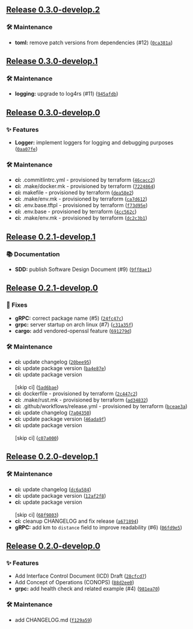 ## [Release 0.3.0-develop.2](https://github.com/Arrow-air/svc-pricing/releases/tag/v0.3.0-develop.2)

### 🛠 Maintenance

-  **toml:** remove patch versions from dependencies (#12) ([`0ca381a`](https://github.com/Arrow-air/svc-pricing/commit/0ca381a6c79d24f6f637c736fba75a1fdf7058c3))

## [Release 0.3.0-develop.1](https://github.com/Arrow-air/svc-pricing/releases/tag/v0.3.0-develop.1)

### 🛠 Maintenance

-  **logging:** upgrade to log4rs (#11) ([`945afdb`](https://github.com/Arrow-air/svc-pricing/commit/945afdb61612c045b929f7a51494149f8ed7207a))

## [Release 0.3.0-develop.0](https://github.com/Arrow-air/svc-pricing/releases/tag/v0.3.0-develop.0)

### ✨ Features

-  **Logger:** implement loggers for logging and debugging purposes ([`0aa07fe`](https://github.com/Arrow-air/svc-pricing/commit/0aa07fee919514ca8040dcfac8b3ed24f69cad1e))

### 🛠 Maintenance

-  **ci:** .commitlintrc.yml - provisioned by terraform ([`46cacc2`](https://github.com/Arrow-air/svc-pricing/commit/46cacc2f90dd398439a45cf7bc32b20244db8b9b))
-  **ci:** .make/docker.mk - provisioned by terraform ([`7224864`](https://github.com/Arrow-air/svc-pricing/commit/7224864bed742a3bb36b9bb935babae913f8acd4))
-  **ci:** makefile - provisioned by terraform ([`dea58e2`](https://github.com/Arrow-air/svc-pricing/commit/dea58e2499df852ac64489834d948e8b200935ac))
-  **ci:** .make/env.mk - provisioned by terraform ([`ca7d612`](https://github.com/Arrow-air/svc-pricing/commit/ca7d612dc2cdfd4e6161965810f75b45371287cd))
-  **ci:** .env.base.tftpl - provisioned by terraform ([`f73d95e`](https://github.com/Arrow-air/svc-pricing/commit/f73d95eb4b643b275fb6728f45f342a9b3da472b))
-  **ci:** .env.base - provisioned by terraform ([`4cc562c`](https://github.com/Arrow-air/svc-pricing/commit/4cc562c47957263f7428a04ba08453a114bff841))
-  **ci:** .make/env.mk - provisioned by terraform ([`dc2c3b1`](https://github.com/Arrow-air/svc-pricing/commit/dc2c3b120e5f0869e4b940743b688d20250fd4f4))

## [Release 0.2.1-develop.1](https://github.com/Arrow-air/svc-pricing/releases/tag/v0.2.1-develop.1)

### 📚 Documentation

-  **SDD:** publish Software Design Document (#9) ([`9ff8ae1`](https://github.com/Arrow-air/svc-pricing/commit/9ff8ae19a8af4bb8b00049a23e3241b3e8132fec))

## [Release 0.2.1-develop.0](https://github.com/Arrow-air/svc-pricing/releases/tag/v0.2.1-develop.0)

### 🐛 Fixes

-  **gRPC:** correct package name (#5) ([`24fc47c`](https://github.com/Arrow-air/svc-pricing/commit/24fc47cf33dbd27dfc08a82fce25c69aa87d4a65))
-  **grpc:** server startup on arch linux (#7) ([`c31a35f`](https://github.com/Arrow-air/svc-pricing/commit/c31a35fda69baaddb6094c05d4ca2560cc642d07))
-  **cargo:** add vendored-openssl feature ([`691279d`](https://github.com/Arrow-air/svc-pricing/commit/691279dd11cfb96c7e23f1c07692a667ca7e7a83))

### 🛠 Maintenance

-  **ci:** update changelog ([`20bee95`](https://github.com/Arrow-air/svc-pricing/commit/20bee95ad21a5299379806396425607f3690bdaf))
-  **ci:** update package version ([`ba4e87e`](https://github.com/Arrow-air/svc-pricing/commit/ba4e87e110467c68e956f4dd9ffd87c7ba4988a4))
-  **ci:** update package version<br/><br/>[skip ci] ([`5ad6bae`](https://github.com/Arrow-air/svc-pricing/commit/5ad6baefe65ec68717863bd69477618db9357769))
-  **ci:** dockerfile - provisioned by terraform ([`2c447c2`](https://github.com/Arrow-air/svc-pricing/commit/2c447c24a4eb38483b8f01496b89f8b7d1844912))
-  **ci:** .make/rust.mk - provisioned by terraform ([`ad34832`](https://github.com/Arrow-air/svc-pricing/commit/ad34832a3a9ed3b8a8f84cdf46f7302b2d0f2f08))
-  **ci:** .github/workflows/release.yml - provisioned by terraform ([`bceae3a`](https://github.com/Arrow-air/svc-pricing/commit/bceae3a76c95ef9ce3de8159b80c63d3258d7988))
-  **ci:** update changelog ([`7a04350`](https://github.com/Arrow-air/svc-pricing/commit/7a04350a05e8a8a28c2e89a205008da9a7e32a6b))
-  **ci:** update package version ([`46ada9f`](https://github.com/Arrow-air/svc-pricing/commit/46ada9fb97bf5466e50a1d546df2111c5c65c73e))
-  **ci:** update package version<br/><br/>[skip ci] ([`c07a000`](https://github.com/Arrow-air/svc-pricing/commit/c07a0007e74f849706f8489ea9457d919e200900))

## [Release 0.2.0-develop.1](https://github.com/Arrow-air/svc-pricing/releases/tag/v0.2.0-develop.1)

### 🛠 Maintenance

-  **ci:** update changelog ([`dc6a584`](https://github.com/Arrow-air/svc-pricing/commit/dc6a584307acc1ecfd01f37a07df5392e5a12e65))
-  **ci:** update package version ([`12af2f8`](https://github.com/Arrow-air/svc-pricing/commit/12af2f8e03a31a06483ebe1fd7c68af2d47d694a))
-  **ci:** update package version<br/><br/>[skip ci] ([`68f9803`](https://github.com/Arrow-air/svc-pricing/commit/68f98039ebd0a33dd69f236d074c83a7910ee25b))
-  **ci:** cleanup CHANGELOG and fix release ([`a671894`](https://github.com/Arrow-air/svc-pricing/commit/a671894ad0554579d87cb9e2c2d3a15914dee3d5))
-  **gRPC:** add km to `distance` field to improve readability (#6) ([`06fd9e5`](https://github.com/Arrow-air/svc-pricing/commit/06fd9e57aa87ce7340928902f083f70bd7b831a8))

## [Release 0.2.0-develop.0](https://github.com/Arrow-air/svc-pricing/releases/tag/v0.2.0-develop.0)

### ✨ Features

- Add Interface Control Document (ICD) Draft ([`28cfcd7`](https://github.com/Arrow-air/svc-pricing/commit/28cfcd71157211a5c3a0b62bdd8176a22ab36129))
- Add Concept of Operations (CONOPS) ([`88d2ee0`](https://github.com/Arrow-air/svc-pricing/commit/88d2ee067ae91c544c241d9835ef63ad56980a14))
-  **grpc:** add health check and related example (#4) ([`981ea70`](https://github.com/Arrow-air/svc-pricing/commit/981ea7059e38d3ef1ecb440d302d7adef6a62bf2))

### 🛠 Maintenance

- add CHANGELOG.md ([`f129a59`](https://github.com/Arrow-air/svc-pricing/commit/f129a597fac509c9ea274d352083cd782b70b84f))
